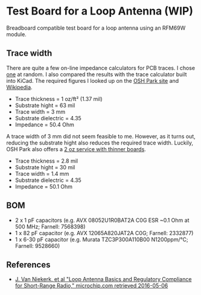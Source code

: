 # Test Board for a Loop Antenna (WIP)
Breadboard compatible test board for a loop antenna using an RFM69W module.

## Trace width

There are quite a few on-line impedance calculators for PCB traces.
I chose [one](http://www.eeweb.com/toolbox/microstrip-impedance) at random.
I also compared the results with the trace calculator built into KiCad.
The required figures I looked up on the [OSH Park site](http://docs.oshpark.com/services/) and [Wikipedia](https://en.wikipedia.org/wiki/FR-4).

  * Trace thickness = 1 oz/ft² (1.37 mil)
  * Substrate hight = 63 mil
  * Trace width = 3 mm
  * Substrate dielectric = 4.35
  * Impedance = 50.4 Ohm

A trace width of 3 mm did not seem feasible to me.
However, as it turns out, reducing the substrate hight also reduces the required trace width.
Luckily, OSH Park also offers a [2 oz service with thinner boards](http://docs.oshpark.com/services/two-layer-hhdc/).

  * Trace thickness = 2.8 mil
  * Substrate hight = 30 mil
  * Trace width = 1.4 mm
  * Substrate dielectric = 4.35
  * Impedance = 50.1 Ohm

## BOM

  * 2 x 1 pF  capacitors (e.g. AVX 08052U1R0BAT2A C0G ESR ~0.1 Ohm at 500 MHz; Farnell: 7568398)
  * 1 x 82 pF capacitor (e.g. AVX 12065A820JAT2A C0G; Farnell: 2332877)
  * 1 x 6-30 pF capacitor (e.g. Murata TZC3P300A110B00 N1200ppm/°C; Farnell: 9528660)

## References
  * [J. Van Niekerk, et al "Loop Antenna Basics and Regulatory Compliance for Short-Range Radio," microchip.com retrieved 2016-05-06]( http://ww1.microchip.com/downloads/en/DeviceDoc/RFA1%20parts%205%206%20b.pdf)
